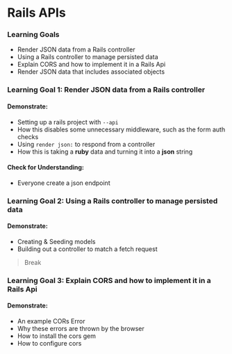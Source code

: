 # Rails APIs



### Learning Goals

- Render JSON data from a Rails controller
- Using a Rails controller to manage persisted data  
- Explain CORS and how to implement it in a Rails Api
- Render JSON data that includes associated objects



### Learning Goal 1: Render JSON data from a Rails controller

#### Demonstrate:

- Setting up a rails project with `--api`
- How this disables some unnecessary middleware, such as the form auth checks
- Using `render json:` to respond from a controller
- How this is taking a **ruby** data and turning it into a **json** string

#### Check for Understanding: 

* Everyone create a json endpoint



### Learning Goal 2: Using a Rails controller to manage persisted data  

#### Demonstrate:

* Creating & Seeding models 
* Building out a controller to match a fetch request




> Break



### Learning Goal 3: Explain CORS and how to implement it in a Rails Api

#### Demonstrate:

* An example CORs Error
* Why these errors are thrown by the browser
* How to install the cors gem
* How to configure cors
